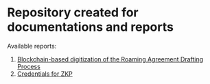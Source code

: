 # Repository created for documentations and reports

Available reports:

1. [Blockchain-based digitization of the Roaming Agreement Drafting Process](./document1/blockchainRA.md)
2. [Credentials for ZKP](./document2/credentials_znp.md)
